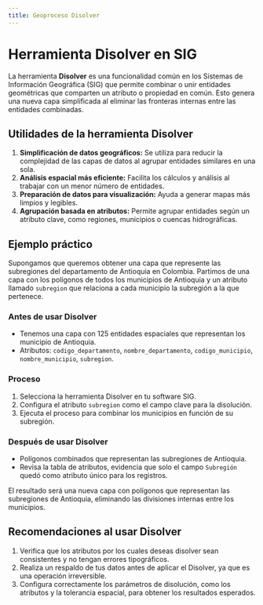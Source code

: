 ```yaml
---
title: Geoproceso Disolver
---
```


# Herramienta Disolver en SIG

La herramienta **Disolver** es una funcionalidad común en los Sistemas de Información Geográfica (SIG) que permite combinar o unir entidades geométricas que comparten un atributo o propiedad en común. Esto genera una nueva capa simplificada al eliminar las fronteras internas entre las entidades combinadas.

## Utilidades de la herramienta Disolver

1. **Simplificación de datos geográficos:** Se utiliza para reducir la complejidad de las capas de datos al agrupar entidades similares en una sola.
2. **Análisis espacial más eficiente:** Facilita los cálculos y análisis al trabajar con un menor número de entidades.
3. **Preparación de datos para visualización:** Ayuda a generar mapas más limpios y legibles.
4. **Agrupación basada en atributos:** Permite agrupar entidades según un atributo clave, como regiones, municipios o cuencas hidrográficas.

## Ejemplo práctico

Supongamos que queremos obtener una capa que represente las subregiones del departamento de Antioquia en Colombia. Partimos de una capa con los polígonos de todos los municipios de Antioquia y un atributo llamado `subregion` que relaciona a cada municipio la subregión a la que pertenece.

### Antes de usar Disolver
- Tenemos una capa con 125 entidades espaciales que representan los municipio de Antioquia.
- Atributos: `codigo_departamento`, `nombre_departamento`, `codigo_municipio`, `nombre_municipio`, `subregion`.

### Proceso
1. Selecciona la herramienta Disolver en tu software SIG.
2. Configura el atributo `subregion` como el campo clave para la disolución.
3. Ejecuta el proceso para combinar los municipios en función de su subregión.

### Después de usar Disolver
- Polígonos combinados que representan las subregiones de Antioquia.
- Revisa la tabla de atributos, evidencia que solo el campo `Subregión` quedó como atributo único para los registros.

El resultado será una nueva capa con polígonos que representan las subregiones de Antioquia, eliminando las divisiones internas entre los municipios.

## Recomendaciones al usar Disolver

1. Verifica que los atributos por los cuales deseas disolver sean consistentes y no tengan errores tipográficos.
2. Realiza un respaldo de tus datos antes de aplicar el Disolver, ya que es una operación irreversible.
3. Configura correctamente los parámetros de disolución, como los atributos y la tolerancia espacial, para obtener los resultados esperados.

